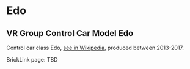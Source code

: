 # Edo

## VR Group Control Car Model Edo

Control car class Edo, [see in Wikipedia](https://fi.wikipedia.org/wiki/Edo_(ohjausvaunu)), produced between 2013-2017.

BrickLink page: TBD
